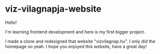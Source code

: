 # viz-vilagnapja-website

Hello!

I'm learning frontend development and here is my first bigger project.

I made a clone and redesigned that website "vizvilagnap.hu". I only did the homepage so yeah. I hope you enjoyed this website, have a great day!

